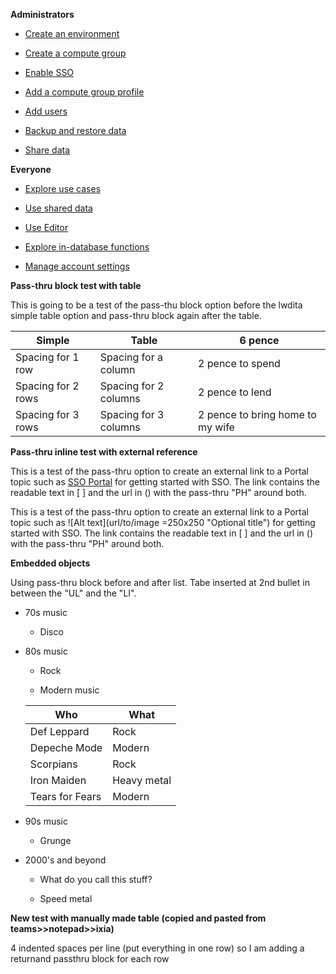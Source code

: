 **Administrators**

-   [Create an environment](gpb1689789991266.md)


-   [Create a compute group](uwf1689789992209.md)


-   [Enable SSO](tub1689789992158.md)


-   [Add a compute group profile](uxw1689789992408.md)


-   [Add users](bzs1689789992898.md)


-   [Backup and restore data](foi1689789991492.md)


-   [Share data](ahi1689789991561.md)


**Everyone**

-   [Explore use cases](uve1689789993087.md)


-   [Use shared data](lcj1689789991667.md)


-   [Use Editor](kio1689789991846.md)


-   [Explore in-database functions](yel1690319899004.md)


-   [Manage account settings](bqz1689894912978.md)


**Pass-thru block test with table**

This is going to be a test of the pass-thu block option before the lwdita simple table option and pass-thru block again after the table.

|Simple|Table|6 pence|
|-------|------|--------|
|Spacing for 1 row|Spacing for a column|2 pence to spend|
|Spacing for 2 rows|Spacing for 2 columns|2 pence to lend|
|Spacing for 3 rows|Spacing for 3 columns|2 pence to bring home to my wife|

**Pass-thru inline test with external reference**

This is a test of the pass-thru option to create an external link to a Portal topic such as [SSO Portal](https://docs.teradata.com/r/Teradata-VantageCloud-Lake/Getting-Started-First-Sign-On/Signing-On-and-Getting-Started) for getting started with SSO. The link contains the readable text in [ ] and the url in () with the pass-thru "PH" around both.

This is a test of the pass-thru option to create an external link to a Portal topic such as ![Alt text](url/to/image =250x250 "Optional title") for getting started with SSO. The link contains the readable text in [ ] and the url in () with the pass-thru "PH" around both.

**Embedded objects**

Using pass-thru block before and after list. Tabe inserted at 2nd bullet in between the "UL" and the "LI".

-   70s music

    -   Disco


-   80s music

    -   Rock


    -   Modern music

    |Who|What|
    |----|-----|
    |Def Leppard|Rock|
    |Depeche Mode|Modern|
    |Scorpians|Rock|
    |Iron Maiden|Heavy metal|
    |Tears for Fears|Modern|


-   90s music

    -   Grunge


-   2000's and beyond

    -   What do you call this stuff?


    -   Speed metal


**New test with manually made table (copied and pasted from teams>>notepad>>ixia)**

4 indented spaces per line (put everything in one row) so I am adding a returnand passthru block for each row

